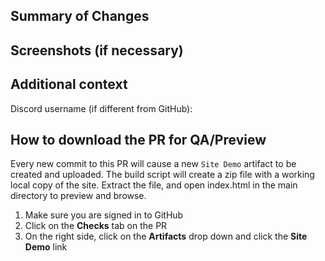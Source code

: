 ## Summary of Changes
<!-- Please provide a summary of changes for this pull request, ensuring all changes are explained. -->

## Screenshots (if necessary)
<!-- If your PR includes visual changes, images, or is a relatively large PR, screenshots should be included to provide an at-a-glance idea of changes. -->

## Additional context
<!-- Add any other context about the pull request here. -->

<!-- You may optionally provide your discord username, so that we may contact you directly. -->
Discord username (if different from GitHub):

<!-- DO NOT DELETE THIS -->
## How to download the PR for QA/Preview

Every new commit to this PR will cause a new `Site Demo` artifact to be created and uploaded.
The build script will create a zip file with a working local copy of the site. Extract the file, and open index.html in the main directory to preview and browse.

1. Make sure you are signed in to GitHub
1. Click on the **Checks** tab on the PR
1. On the right side, click on the **Artifacts** drop down and click the **Site Demo** link